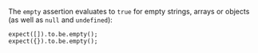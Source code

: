 The `empty` assertion evaluates to `true` for empty strings, arrays or objects (as
well as `null` and `undefined`):

    expect([]).to.be.empty();
    expect({}).to.be.empty();
